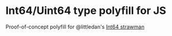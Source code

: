 # Int64/Uint64 type polyfill for JS

Proof-of-concept polyfill for @littledan's [Int64 strawman](http://littledan.github.io/int64.html)
